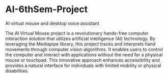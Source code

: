 # AI-6thSem-Project
AI virtual mouse and desktop voice assistant 

The AI Virtual Mouse project is a revolutionary hands-free computer interaction solution that utilizes artificial intelligence (AI) technology. By leveraging the Mediapipe library, this project tracks and interprets hand movements through computer vision algorithms. It enables users to control the computer and interact with applications without the need for a physical mouse or touchpad. This innovative approach enhances accessibility and provides a natural interface for individuals with limited mobility or physical disabilities.
